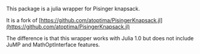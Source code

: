 This package is a julia wrapper for Pisinger knapsack.

It is a fork of [https://github.com/atoptima/PisingerKnapsack.jl](https://github.com/atoptima/PisingerKnapsack.jl)

The difference is that this wrapper works with Julia 1.0 but does not include JuMP and MathOptInterface features.
